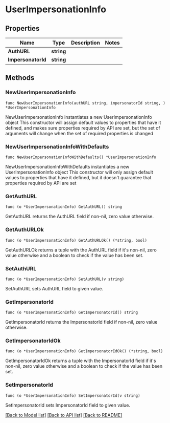 # UserImpersonationInfo

## Properties

Name | Type | Description | Notes
------------ | ------------- | ------------- | -------------
**AuthURL** | **string** |  | 
**ImpersonatorId** | **string** |  | 

## Methods

### NewUserImpersonationInfo

`func NewUserImpersonationInfo(authURL string, impersonatorId string, ) *UserImpersonationInfo`

NewUserImpersonationInfo instantiates a new UserImpersonationInfo object
This constructor will assign default values to properties that have it defined,
and makes sure properties required by API are set, but the set of arguments
will change when the set of required properties is changed

### NewUserImpersonationInfoWithDefaults

`func NewUserImpersonationInfoWithDefaults() *UserImpersonationInfo`

NewUserImpersonationInfoWithDefaults instantiates a new UserImpersonationInfo object
This constructor will only assign default values to properties that have it defined,
but it doesn't guarantee that properties required by API are set

### GetAuthURL

`func (o *UserImpersonationInfo) GetAuthURL() string`

GetAuthURL returns the AuthURL field if non-nil, zero value otherwise.

### GetAuthURLOk

`func (o *UserImpersonationInfo) GetAuthURLOk() (*string, bool)`

GetAuthURLOk returns a tuple with the AuthURL field if it's non-nil, zero value otherwise
and a boolean to check if the value has been set.

### SetAuthURL

`func (o *UserImpersonationInfo) SetAuthURL(v string)`

SetAuthURL sets AuthURL field to given value.


### GetImpersonatorId

`func (o *UserImpersonationInfo) GetImpersonatorId() string`

GetImpersonatorId returns the ImpersonatorId field if non-nil, zero value otherwise.

### GetImpersonatorIdOk

`func (o *UserImpersonationInfo) GetImpersonatorIdOk() (*string, bool)`

GetImpersonatorIdOk returns a tuple with the ImpersonatorId field if it's non-nil, zero value otherwise
and a boolean to check if the value has been set.

### SetImpersonatorId

`func (o *UserImpersonationInfo) SetImpersonatorId(v string)`

SetImpersonatorId sets ImpersonatorId field to given value.



[[Back to Model list]](../README.md#documentation-for-models) [[Back to API list]](../README.md#documentation-for-api-endpoints) [[Back to README]](../README.md)


